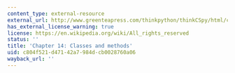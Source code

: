 ```yaml
---
content_type: external-resource
external_url: http://www.greenteapress.com/thinkpython/thinkCSpy/html/chap14.html
has_external_license_warning: true
license: https://en.wikipedia.org/wiki/All_rights_reserved
status: ''
title: 'Chapter 14: Classes and methods'
uid: c804f521-d471-42a7-984d-cb0028760a06
wayback_url: ''
---
```

